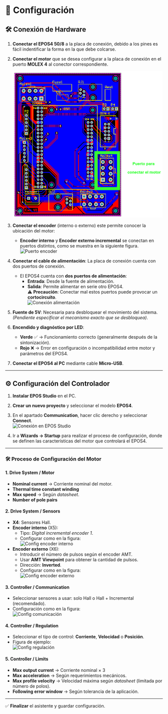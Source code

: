 # 🔧 Configuración

## 🛠️ Conexión de Hardware

1. **Conectar el EPOS4 50/8** a la placa de conexión, debido a los pines es fácil indentificar la forma en la que debe colcarse.  

2. **Conectar el motor** que se desea configurar a la placa de conexión en el puerto **MOLEX 4** al conector correspondiente.  

    ![Conexión motor](src/molex4.png)  

3. **Conectar el encoder** (interno o externo) este permite conocer la ubicación del motor:
    - **Encoder interno** y **Encoder externo incremental** se conectan en puertos distintos, como se muestra en la siguiente figura.
     ![Puerto encoder](docs/images/encoder_interno.jpg)  

4. **Conectar el cable de alimentación**: La placa de conexión cuenta con dos puertos de conexión.   
   - El EPOS4 cuenta con **dos puertos de alimentación**:  
     - **Entrada**: Desde la fuente de alimentación.  
     - **Salida**: Permite alimentar en serie otro EPOS4.  
   ⚠️ **Precaución**: Conectar mal estos puertos puede provocar un **cortocircuito**.  
   ![Conexión alimentación](docs/images/conexion_alimentacion.jpg)  

5. **Fuente de 5V**: Necesaria para desbloquear el movimiento del sistema. *(Pendiente especificar el mecanismo exacto que se desbloquea)*.  

6. **Encendido y diagnóstico por LED**:  
   - **Verde** ✅ → Funcionamiento correcto (generalmente después de la sintonización).  
   - **Rojo** ❌ → Error en configuración o incompatibilidad entre motor y parámetros del EPOS4.  

7. **Conectar el EPOS4 al PC** mediante cable **Micro-USB**.  

---

## ⚙️ Configuración del Controlador

1. **Instalar EPOS Studio** en el PC.  

2. **Crear un nuevo proyecto** y seleccionar el modelo **EPOS4**.  

3. En el apartado **Communication**, hacer clic derecho y seleccionar **Connect**.  
   ![Conexión en EPOS Studio](docs/images/epos_studio_connect.jpg)  

4. Ir a **Wizards → Startup** para realizar el proceso de configuración, donde se definen las características del motor que controlará el EPOS4.  

---

### 🛠️ Proceso de Configuración del Motor

#### **1. Drive System / Motor**  
- **Nominal current** → Corriente nominal del motor.  
- **Thermal time constant winding**  
- **Max speed** → Según *datasheet*.  
- **Number of pole pairs**  

#### **2. Drive System / Sensors**  
- **X4**: Sensores Hall.  
- **Encoder interno** (X5):  
  - Tipo: *Digital incremental encoder 1*.  
  - Configurar como en la figura:  
    ![Config encoder interno](docs/images/config_encoder_interno.jpg)  
- **Encoder externo** (X6):  
  - Introducir el número de pulsos según el encoder AMT.  
  - Usar **AMT Viewpoint** para obtener la cantidad de pulsos.  
  - Dirección: **Inverted**.  
  - Configurar como en la figura:  
    ![Config encoder externo](docs/images/config_encoder_externo.jpg)  

#### **3. Controller / Communication**  
- Seleccionar sensores a usar: solo Hall o Hall + Incremental (recomendado).  
- Configuración como en la figura:  
  ![Config comunicación](docs/images/config_communication.jpg)  

#### **4. Controller / Regulation**  
- Seleccionar el tipo de control: **Corriente**, **Velocidad** o **Posición**.  
- Figura de ejemplo:  
  ![Config regulación](docs/images/config_regulation.jpg)  

#### **5. Controller / Limits**  
- **Max output current** → Corriente nominal × 3  
- **Max acceleration** → Según requerimientos mecánicos.  
- **Max profile velocity** → Velocidad máxima según *datasheet* (limitada por número de polos).  
- **Following error window** → Según tolerancia de la aplicación.  

---

✅ **Finalizar** el asistente y guardar configuración.  
